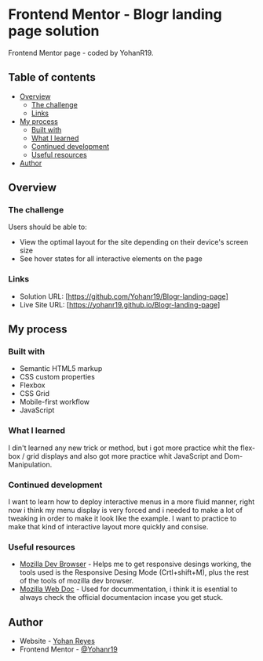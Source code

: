 # Frontend Mentor - Blogr landing page solution

Frontend Mentor page - coded by YohanR19.

## Table of contents

- [Overview](#overview)
  - [The challenge](#the-challenge)
  - [Links](#links)
- [My process](#my-process)
  - [Built with](#built-with)
  - [What I learned](#what-i-learned)
  - [Continued development](#continued-development)
  - [Useful resources](#useful-resources)
- [Author](#author)
## Overview

### The challenge

Users should be able to:

- View the optimal layout for the site depending on their device's screen size
- See hover states for all interactive elements on the page

### Links

- Solution URL: [https://github.com/Yohanr19/Blogr-landing-page]
- Live Site URL: [https://yohanr19.github.io/Blogr-landing-page]

## My process

### Built with

- Semantic HTML5 markup
- CSS custom properties
- Flexbox
- CSS Grid
- Mobile-first workflow
- JavaScript 

### What I learned

I din't learned any new trick or method, but i got more practice whit the flex-box / grid displays and also got more practice whit JavaScript and Dom-Manipulation. 

### Continued development
I want to learn how to deploy interactive menus in a more fluid manner, right now i think my menu display is very forced and i needed to make a lot of tweaking in order to make it look like the example. I want to practice to make that kind of interactive layout more quickly and consise. 
### Useful resources
- [Mozilla Dev Browser](https://www.mozilla.org/en-US/firefox/developer/) - Helps me to get responsive desings working, the tools used is the Responsive Desing Mode (Crtl+shift+M), plus the rest of the tools of mozilla dev browser.
- [Mozilla Web Doc](https://developer.mozilla.org/en-US/) - Used for docummentation, i think it is esential to always check the official documentacion incase you get stuck.
## Author

- Website - [Yohan Reyes](https://yohanr19.github.io/)
- Frontend Mentor - [@Yohanr19](https://www.frontendmentor.io/profile/Yohanr19)

